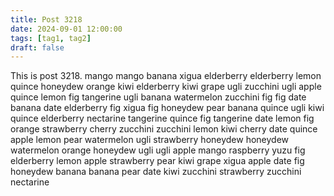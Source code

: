 ```yaml
---
title: Post 3218
date: 2024-09-01 12:00:00
tags: [tag1, tag2]
draft: false
---
```

This is post 3218.
mango
mango
banana
xigua
elderberry
elderberry
lemon
quince
honeydew
orange
kiwi
elderberry
kiwi
grape
ugli
zucchini
ugli
apple
quince
lemon
fig
tangerine
ugli
banana
watermelon
zucchini
fig
fig
date
banana
date
elderberry
fig
xigua
fig
honeydew
pear
banana
quince
ugli
kiwi
quince
elderberry
nectarine
tangerine
quince
fig
tangerine
date
lemon
fig
orange
strawberry
cherry
zucchini
zucchini
lemon
kiwi
cherry
date
quince
apple
lemon
pear
watermelon
ugli
strawberry
honeydew
honeydew
watermelon
orange
honeydew
ugli
ugli
apple
mango
raspberry
yuzu
fig
elderberry
lemon
apple
strawberry
pear
kiwi
grape
xigua
apple
date
fig
honeydew
banana
banana
pear
date
kiwi
zucchini
strawberry
zucchini
nectarine

